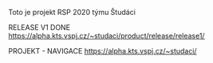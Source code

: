 Toto je projekt RSP 2020 týmu Študáci

RELEASE V1 DONE
https://alpha.kts.vspj.cz/~studaci/product/release/release1/

PROJEKT - NAVIGACE
https://alpha.kts.vspj.cz/~studaci/
